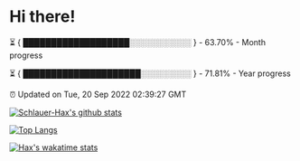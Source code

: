 # Hi there!

⏳ { ███████████████████░░░░░░░░░░░ } - 63.70% - Month progress

⏳ { █████████████████████░░░░░░░░░ } - 71.81% - Year progress

⏰ Updated on Tue, 20 Sep 2022 02:39:27 GMT


[![Schlauer-Hax's github stats](https://github-readme-stats.vercel.app/api?username=Schlauer-Hax&show_icons=true&theme=dark&count_private=true)](https://github.com/Schlauer-Hax)


[![Top Langs](https://github-readme-stats.vercel.app/api/top-langs/?username=Schlauer-Hax&layout=compact&theme=dark)](https://github.com/Schlauer-Hax?tab=repositories)


[![Hax's wakatime stats](https://github-readme-stats.vercel.app/api/wakatime?username=Hax&theme=dark)](https://wakatime.com/@Hax)

